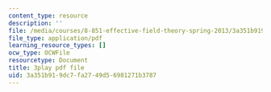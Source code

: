 ```yaml
---
content_type: resource
description: ''
file: /media/courses/8-851-effective-field-theory-spring-2013/3a351b919dc7fa2749d56981271b3787_Jtda1czqdxc.pdf
file_type: application/pdf
learning_resource_types: []
ocw_type: OCWFile
resourcetype: Document
title: 3play pdf file
uid: 3a351b91-9dc7-fa27-49d5-6981271b3787
---
```

